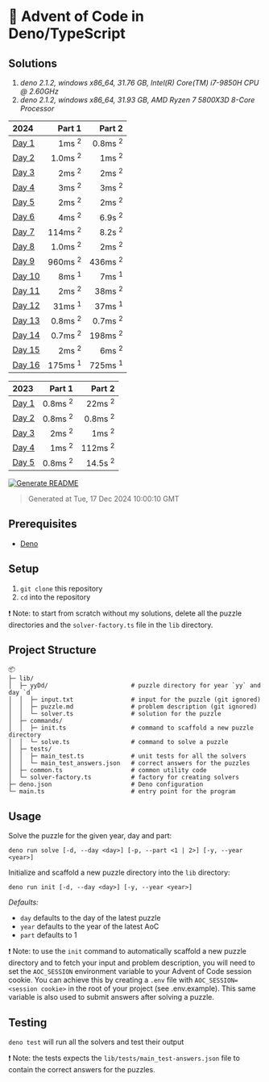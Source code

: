 # 🎄 Advent of Code in Deno/TypeScript

## Solutions

1. *deno 2.1.2, windows x86_64, 31.76 GB, Intel(R) Core(TM) i7-9850H CPU @ 2.60GHz*
2. *deno 2.1.2, windows x86_64, 31.93 GB, AMD Ryzen 7 5800X3D 8-Core Processor*

| 2024 | Part 1 | Part 2 |
| :--- | ---: | ---: |
| [Day 1](/lib/24D1/solver.ts) | 1ms <sup>2</sup> | 0.8ms <sup>2</sup> |
| [Day 2](/lib/24D2/solver.ts) | 1.0ms <sup>2</sup> | 1ms <sup>2</sup> |
| [Day 3](/lib/24D3/solver.ts) | 2ms <sup>2</sup> | 2ms <sup>2</sup> |
| [Day 4](/lib/24D4/solver.ts) | 3ms <sup>2</sup> | 3ms <sup>2</sup> |
| [Day 5](/lib/24D5/solver.ts) | 2ms <sup>2</sup> | 2ms <sup>2</sup> |
| [Day 6](/lib/24D6/solver.ts) | 4ms <sup>2</sup> | 6.9s <sup>2</sup> |
| [Day 7](/lib/24D7/solver.ts) | 114ms <sup>2</sup> | 8.2s <sup>2</sup> |
| [Day 8](/lib/24D8/solver.ts) | 1.0ms <sup>2</sup> | 2ms <sup>2</sup> |
| [Day 9](/lib/24D9/solver.ts) | 960ms <sup>2</sup> | 436ms <sup>2</sup> |
| [Day 10](/lib/24D10/solver.ts) | 8ms <sup>1</sup> | 7ms <sup>1</sup> |
| [Day 11](/lib/24D11/solver.ts) | 2ms <sup>2</sup> | 38ms <sup>2</sup> |
| [Day 12](/lib/24D12/solver.ts) | 31ms <sup>1</sup> | 37ms <sup>1</sup> |
| [Day 13](/lib/24D13/solver.ts) | 0.8ms <sup>2</sup> | 0.7ms <sup>2</sup> |
| [Day 14](/lib/24D14/solver.ts) | 0.7ms <sup>2</sup> | 198ms <sup>2</sup> |
| [Day 15](/lib/24D15/solver.ts) | 2ms <sup>2</sup> | 6ms <sup>2</sup> |
| [Day 16](/lib/24D16/solver.ts) | 175ms <sup>1</sup> | 725ms <sup>1</sup> |

| 2023 | Part 1 | Part 2 |
| :--- | ---: | ---: |
| [Day 1](/lib/23D1/solver.ts) | 0.8ms <sup>2</sup> | 22ms <sup>2</sup> |
| [Day 2](/lib/23D2/solver.ts) | 0.8ms <sup>2</sup> | 0.8ms <sup>2</sup> |
| [Day 3](/lib/23D3/solver.ts) | 2ms <sup>2</sup> | 1ms <sup>2</sup> |
| [Day 4](/lib/23D4/solver.ts) | 1ms <sup>2</sup> | 112ms <sup>2</sup> |
| [Day 5](/lib/23D5/solver.ts) | 0.8ms <sup>2</sup> | 14.5s <sup>2</sup> |

[![Generate README](https://github.com/mabenj/aoc-deno-ts/actions/workflows/generate-readme.yml/badge.svg)](https://github.com/mabenj/aoc-deno-ts/actions/workflows/generate-readme.yml)
> Generated at Tue, 17 Dec 2024 10:00:10 GMT

## Prerequisites

-   [Deno](https://deno.land/)

## Setup

1. `git clone` this repository
2. `cd` into the repository

❗ Note: to start from scratch without my solutions, delete all the puzzle directories and the `solver-factory.ts` file in the `lib` directory.

## Project Structure

```
📦
├─ lib/
│  ├─ yyDd/                       # puzzle directory for year `yy` and day `d`
│  │  ├─ input.txt                # input for the puzzle (git ignored)
│  │  ├─ puzzle.md                # problem description (git ignored)
│  │  └─ solver.ts                # solution for the puzzle
│  ├─ commands/
│  │  ├─ init.ts                  # command to scaffold a new puzzle directory
│  │  └─ solve.ts                 # command to solve a puzzle
│  ├─ tests/
│  │  ├─ main_test.ts             # unit tests for all the solvers
│  │  └─ main_test_answers.json   # correct answers for the puzzles
│  ├─ common.ts                   # common utility code
│  └─ solver-factory.ts           # factory for creating solvers
├─ deno.json                      # Deno configuration
└─ main.ts                        # entry point for the program
```

## Usage

Solve the puzzle for the given year, day and part:

```
deno run solve [-d, --day <day>] [-p, --part <1 | 2>] [-y, --year <year>]
```

Initialize and scaffold a new puzzle directory into the `lib` directory:

```
deno run init [-d, --day <day>] [-y, --year <year>]
```

_Defaults:_

-   `day` defaults to the day of the latest puzzle
-   `year` defaults to the year of the latest AoC
-   `part` defaults to 1

❗ Note: to use the `init` command to automatically scaffold a new puzzle directory and to fetch your input and problem description, you will need to set the `AOC_SESSION` environment variable to your Advent of Code session cookie. You can achieve this by creating a `.env` file with `AOC_SESSION=<session cookie>` in the root of your project (see .env.example). This same variable is also used to submit answers after solving a puzzle.

## Testing

`deno test` will run all the solvers and test their output

❗ Note: the tests expects the `lib/tests/main_test-answers.json` file to contain the correct answers for the puzzles.

